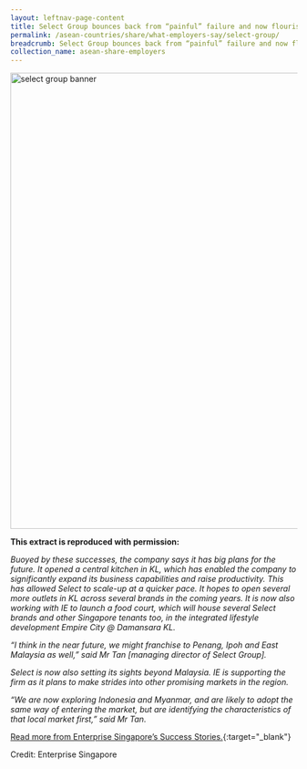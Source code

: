 ```yaml
---
layout: leftnav-page-content
title: Select Group bounces back from “painful” failure and now flourishing in SEA
permalink: /asean-countries/share/what-employers-say/select-group/
breadcrumb: Select Group bounces back from “painful” failure and now flourishing in SEA
collection_name: asean-share-employers
---
```


<img src="\images\asean-employers\select-group.jpg" alt="select group banner" style="width:800px;" />

**This extract is reproduced with permission:**

*Buoyed by these successes, the company says it has big plans for the future. It opened a central kitchen in KL, which has enabled the company to significantly expand its business capabilities and raise productivity. This has allowed Select to scale-up at a quicker pace. It hopes to open several more outlets in KL across several brands in the coming years. It is now also working with IE to launch a food court, which will house several Select brands and other Singapore tenants too, in the integrated lifestyle development Empire City @ Damansara KL.*

*“I think in the near future, we might franchise to Penang, Ipoh and East Malaysia as well,” said Mr Tan [managing director of Select Group].*

*Select is now also setting its sights beyond Malaysia. IE is supporting the firm as it plans to make strides into other promising markets in the region.*

*“We are now exploring Indonesia and Myanmar, and are likely to adopt the same way of entering the market, but are identifying the characteristics of that local market first,” said Mr Tan.*

[Read more from Enterprise Singapore’s Success Stories.](https://ie.enterprisesg.gov.sg/Venture-Overseas/SgGoesGlobal/SelectGroup){:target="_blank"}

Credit: Enterprise Singapore